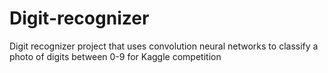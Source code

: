 # Digit-recognizer
Digit recognizer project that uses convolution neural networks to classify a photo of digits between 0-9 for Kaggle competition
